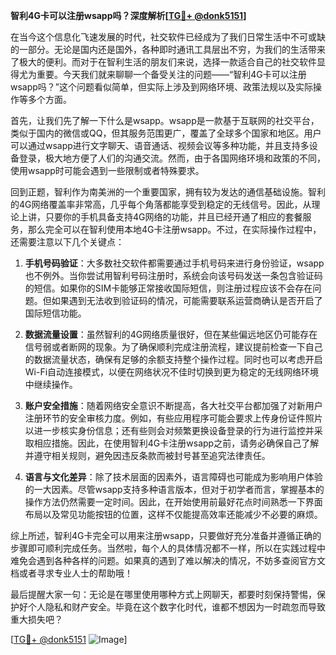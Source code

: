 **智利4G卡可以注册wsapp吗？深度解析[[TG💪+ @donk5151](https://t.me/s/donk5151)]**

在当今这个信息化飞速发展的时代，社交软件已经成为了我们日常生活中不可或缺的一部分。无论是国内还是国外，各种即时通讯工具层出不穷，为我们的生活带来了极大的便利。而对于在智利生活的朋友们来说，选择一款适合自己的社交软件显得尤为重要。今天我们就来聊聊一个备受关注的问题——“智利4G卡可以注册wsapp吗？”这个问题看似简单，但实际上涉及到网络环境、政策法规以及实际操作等多个方面。

首先，让我们先了解一下什么是wsapp。wsapp是一款基于互联网的社交平台，类似于国内的微信或QQ，但其服务范围更广，覆盖了全球多个国家和地区。用户可以通过wsapp进行文字聊天、语音通话、视频会议等多种功能，并且支持多设备登录，极大地方便了人们的沟通交流。然而，由于各国网络环境和政策的不同，使用wsapp时可能会遇到一些限制或者特殊要求。

回到正题，智利作为南美洲的一个重要国家，拥有较为发达的通信基础设施。智利的4G网络覆盖率非常高，几乎每个角落都能享受到稳定的无线信号。因此，从理论上讲，只要你的手机具备支持4G网络的功能，并且已经开通了相应的套餐服务，那么完全可以在智利使用本地4G卡注册wsapp。不过，在实际操作过程中，还需要注意以下几个关键点：

1. **手机号码验证**：大多数社交软件都需要通过手机号码来进行身份验证，wsapp也不例外。当你尝试用智利号码注册时，系统会向该号码发送一条包含验证码的短信。如果你的SIM卡能够正常接收国际短信，则注册过程应该不会存在问题。但如果遇到无法收到验证码的情况，可能需要联系运营商确认是否开启了国际短信功能。

2. **数据流量设置**：虽然智利的4G网络质量很好，但在某些偏远地区仍可能存在信号弱或者断网的现象。为了确保顺利完成注册流程，建议提前检查一下自己的数据流量状态，确保有足够的余额支持整个操作过程。同时也可以考虑开启Wi-Fi自动连接模式，以便在网络状况不佳时切换到更为稳定的无线网络环境中继续操作。

3. **账户安全措施**：随着网络安全意识不断提高，各大社交平台都加强了对新用户注册环节的安全审核力度。例如，有些应用程序可能会要求上传身份证件照片以进一步核实身份信息；还有些则会对频繁更换设备登录的行为进行监控并采取相应措施。因此，在使用智利4G卡注册wsapp之前，请务必确保自己了解并遵守相关规则，避免因违反条款而被封号甚至追究法律责任。

4. **语言与文化差异**：除了技术层面的因素外，语言障碍也可能成为影响用户体验的一大因素。尽管wsapp支持多种语言版本，但对于初学者而言，掌握基本的操作方法仍然需要一定时间。因此，在开始使用前最好花点时间熟悉一下界面布局以及常见功能按钮的位置，这样不仅能提高效率还能减少不必要的麻烦。

综上所述，智利4G卡完全可以用来注册wsapp，只要做好充分准备并遵循正确的步骤即可顺利完成任务。当然啦，每个人的具体情况都不一样，所以在实践过程中难免会遇到各种各样的问题。如果真的遇到了难以解决的情况，不妨多查阅官方文档或者寻求专业人士的帮助哦！

最后提醒大家一句：无论是在哪里使用哪种方式上网聊天，都要时刻保持警惕，保护好个人隐私和财产安全。毕竟在这个数字化时代，谁都不想因为一时疏忽而导致重大损失吧？

[[TG💪+ @donk5151](https://t.me/s/donk5151) ![Image](https://i.postimg.cc/rwNCRYN7/Snipaste-2025-04-30-17-27-05.png)]
